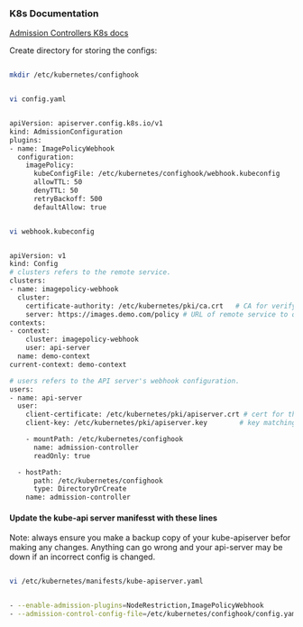 ### K8s Documentation

[Admission Controllers K8s docs](https://kubernetes.io/docs/reference/access-authn-authz/admission-controllers/)

Create directory for storing the configs:

```sh

mkdir /etc/kubernetes/confighook

```

```sh

vi config.yaml

```

```sh

apiVersion: apiserver.config.k8s.io/v1
kind: AdmissionConfiguration
plugins:
- name: ImagePolicyWebhook
  configuration:
    imagePolicy:
      kubeConfigFile: /etc/kubernetes/confighook/webhook.kubeconfig
      allowTTL: 50
      denyTTL: 50
      retryBackoff: 500
      defaultAllow: true

```

```sh

vi webhook.kubeconfig

```

```sh

apiVersion: v1
kind: Config
# clusters refers to the remote service.
clusters:
- name: imagepolicy-webhook
  cluster:
    certificate-authority: /etc/kubernetes/pki/ca.crt   # CA for verifying the remote service.
    server: https://images.demo.com/policy # URL of remote service to query. Must use 'https'.
contexts:
- context:
    cluster: imagepolicy-webhook
    user: api-server
  name: demo-context
current-context: demo-context

# users refers to the API server's webhook configuration.
users:
- name: api-server
  user:
    client-certificate: /etc/kubernetes/pki/apiserver.crt # cert for the webhook admission controller to use
    client-key: /etc/kubernetes/pki/apiserver.key        # key matching the cert

    - mountPath: /etc/kubernetes/confighook
      name: admission-controller
      readOnly: true

  - hostPath:
      path: /etc/kubernetes/confighook
      type: DirectoryOrCreate
    name: admission-controller
```

#### Update the kube-api server manifesst with these lines

Note: always ensure you make a backup copy of your kube-apiserver befor making any changes. Anything can go wrong and your api-server may be down if an incorrect config is changed.

```sh

vi /etc/kubernetes/manifests/kube-apiserver.yaml

```

```sh

- --enable-admission-plugins=NodeRestriction,ImagePolicyWebhook
- --admission-control-config-file=/etc/kubernetes/confighook/config.yaml

```
